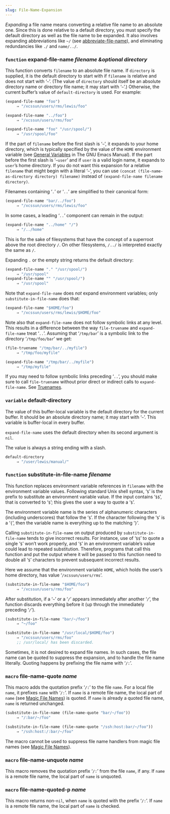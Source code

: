 ```yaml
---
slug: File-Name-Expansion
---
```


*Expanding* a file name means converting a relative file name to an absolute one. Since this is done relative to a default directory, you must specify the default directory as well as the file name to be expanded. It also involves expanding abbreviations like `~/` (see [abbreviate-file-name](abbreviate_002dfile_002dname)), and eliminating redundancies like `./` and `name/../`.

### <span className="tag function">`function`</span> **expand-file-name** *filename \&optional directory*

This function converts `filename` to an absolute file name. If `directory` is supplied, it is the default directory to start with if `filename` is relative and does not start with ‘`~`’. (The value of `directory` should itself be an absolute directory name or directory file name; it may start with ‘`~`’.) Otherwise, the current buffer’s value of `default-directory` is used. For example:

```lisp
(expand-file-name "foo")
     ⇒ "/xcssun/users/rms/lewis/foo"
```

```lisp
(expand-file-name "../foo")
     ⇒ "/xcssun/users/rms/foo"
```

```lisp
(expand-file-name "foo" "/usr/spool/")
     ⇒ "/usr/spool/foo"
```

If the part of `filename` before the first slash is ‘`~`’, it expands to your home directory, which is typically specified by the value of the `HOME` environment variable (see [General Variables](https://www.gnu.org/software/emacs/manual/html_mono/emacs.html#General-Variables) in The GNU Emacs Manual). If the part before the first slash is ‘`~user`’ and if `user` is a valid login name, it expands to `user`’s home directory. If you do not want this expansion for a relative `filename` that might begin with a literal ‘`~`’, you can use `(concat (file-name-as-directory directory) filename)` instead of `(expand-file-name filename directory)`.

Filenames containing ‘`.`’ or ‘`..`’ are simplified to their canonical form:

```lisp
(expand-file-name "bar/../foo")
     ⇒ "/xcssun/users/rms/lewis/foo"
```

In some cases, a leading ‘`..`’ component can remain in the output:

```lisp
(expand-file-name "../home" "/")
     ⇒ "/../home"
```

This is for the sake of filesystems that have the concept of a superroot above the root directory `/`. On other filesystems, `/../` is interpreted exactly the same as `/`.

Expanding `.` or the empty string returns the default directory:

```lisp
(expand-file-name "." "/usr/spool/")
     ⇒ "/usr/spool"
(expand-file-name "" "/usr/spool/")
     ⇒ "/usr/spool"
```

Note that `expand-file-name` does *not* expand environment variables; only `substitute-in-file-name` does that:

```lisp
(expand-file-name "$HOME/foo")
     ⇒ "/xcssun/users/rms/lewis/$HOME/foo"
```

Note also that `expand-file-name` does not follow symbolic links at any level. This results in a difference between the way `file-truename` and `expand-file-name` treat ‘`..`’. Assuming that ‘`/tmp/bar`’ is a symbolic link to the directory ‘`/tmp/foo/bar`’ we get:

```lisp
(file-truename "/tmp/bar/../myfile")
     ⇒ "/tmp/foo/myfile"
```

```lisp
(expand-file-name "/tmp/bar/../myfile")
     ⇒ "/tmp/myfile"
```

If you may need to follow symbolic links preceding ‘`..`’, you should make sure to call `file-truename` without prior direct or indirect calls to `expand-file-name`. See [Truenames](Truenames).

### <span className="tag variable">`variable`</span> **default-directory**

The value of this buffer-local variable is the default directory for the current buffer. It should be an absolute directory name; it may start with ‘`~`’. This variable is buffer-local in every buffer.

`expand-file-name` uses the default directory when its second argument is `nil`.

The value is always a string ending with a slash.

```lisp
default-directory
     ⇒ "/user/lewis/manual/"
```

### <span className="tag function">`function`</span> **substitute-in-file-name** *filename*

This function replaces environment variable references in `filename` with the environment variable values. Following standard Unix shell syntax, ‘`$`’ is the prefix to substitute an environment variable value. If the input contains ‘`$$`’, that is converted to ‘`$`’; this gives the user a way to quote a ‘`$`’.

The environment variable name is the series of alphanumeric characters (including underscores) that follow the ‘`$`’. If the character following the ‘`$`’ is a ‘`{`’, then the variable name is everything up to the matching ‘`}`’.

Calling `substitute-in-file-name` on output produced by `substitute-in-file-name` tends to give incorrect results. For instance, use of ‘`$$`’ to quote a single ‘`$`’ won’t work properly, and ‘`$`’ in an environment variable’s value could lead to repeated substitution. Therefore, programs that call this function and put the output where it will be passed to this function need to double all ‘`$`’ characters to prevent subsequent incorrect results.

Here we assume that the environment variable `HOME`, which holds the user’s home directory, has value ‘`/xcssun/users/rms`’.

```lisp
(substitute-in-file-name "$HOME/foo")
     ⇒ "/xcssun/users/rms/foo"
```

After substitution, if a ‘`~`’ or a ‘`/`’ appears immediately after another ‘`/`’, the function discards everything before it (up through the immediately preceding ‘`/`’).

```lisp
(substitute-in-file-name "bar/~/foo")
     ⇒ "~/foo"
```

```lisp
(substitute-in-file-name "/usr/local/$HOME/foo")
     ⇒ "/xcssun/users/rms/foo"
     ;; /usr/local/ has been discarded.
```

Sometimes, it is not desired to expand file names. In such cases, the file name can be quoted to suppress the expansion, and to handle the file name literally. Quoting happens by prefixing the file name with ‘`/:`’.

### <span className="tag macro">`macro`</span> **file-name-quote** *name*

This macro adds the quotation prefix ‘`/:`’ to the file `name`. For a local file `name`, it prefixes `name` with ‘`/:`’. If `name` is a remote file name, the local part of `name` (see [Magic File Names](Magic-File-Names)) is quoted. If `name` is already a quoted file name, `name` is returned unchanged.

```lisp
(substitute-in-file-name (file-name-quote "bar/~/foo"))
     ⇒ "/:bar/~/foo"
```



```lisp
(substitute-in-file-name (file-name-quote "/ssh:host:bar/~/foo"))
     ⇒ "/ssh:host:/:bar/~/foo"
```

The macro cannot be used to suppress file name handlers from magic file names (see [Magic File Names](Magic-File-Names)).

### <span className="tag macro">`macro`</span> **file-name-unquote** *name*

This macro removes the quotation prefix ‘`/:`’ from the file `name`, if any. If `name` is a remote file name, the local part of `name` is unquoted.

### <span className="tag macro">`macro`</span> **file-name-quoted-p** *name*

This macro returns non-`nil`, when `name` is quoted with the prefix ‘`/:`’. If `name` is a remote file name, the local part of `name` is checked.
